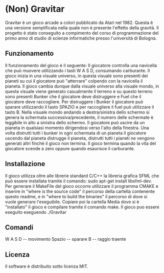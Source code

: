 # (Non) Gravitar

Gravitar è un gioco arcade a colori pubblicato da Atari nel 1982. Questa è una versione semplificata nella quale non è presente l'effetto della gravità.
Il progetto è stato conseguito a compimento del corso di programmazione del primo anno di studio di scienze informatiche presso l'università di Bologna.

## Funzionamento

Il funzionamento del gioco è il seguente:
Il giocatore controlla una navicella che può muovere utilizzando i tasti W A S D, consumando carburante.
Il gioco inizia in una visuale universo, in questa visuale sono presenti dei pianeti su cui il giocatore può "atterrare" colpendo con la navicella il pianeta.
Il gioco cambia dunque dalla visuale universo alla visuale mondo, in questa visuale viene generato casualmente il terreno e su questo terreno sono presenti Bunker che il giocatore deve distruggere e Fuel che il giocatore deve raccogliere.
Per distruggere i Bunker il giocatore può sparare utilizzando il tasto SPAZIO e per raccogliere il fuel può utilizzare il tasto B.
Nella visuale mondo andando a destra/sinistra dello schermo si genera la schermata successiva/precedente, il numero delle schermate è leggibile in alto a sinistra dello schermo.
Il giocatore può uscire da un pianeta in qualsiasi momento dirigendosi verso l'alto della finestra.
Una volta distrutti tutti i bunker in ogni schermata di un pianeta il giocatore uscendo dal pianeta distrugge il pianeta, distrutti tutti i pianeti ne vengono generati altri finchè il gioco non termina.
Il gioco termina quando la vita del giocatore scende a zero oppure quando esaurisce il carburante.

## Installazione
Il gioco utilizza oltre alle librerie standard C/C++ la libreria grafica SFML che può essere installata tramite il comando:
sudo apt-get install libsfml-dev.
Per generare il MakeFile del gioco occorre utilizzare il programma CMAKE e inserire in "where is the source code" il percorso della cartella contenente questo readme, e in "where to build the binaries" il percorso di dove si vuole  generare l'eseguibile.
Copiare poi la cartella Media dove si è "installato" il gioco e compilare tramite il comando make.
Il gioco puo essere eseguito eseguendo ./Gravitar

## Comandi
W A S D  --   movimento
Spazio   --   sparare
B        --   raggio traente

## Licenza
Il software è distribuito sotto licenza MIT.
